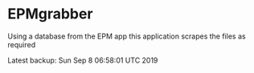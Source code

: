 # EPMgrabber
Using a database from the EPM app this application scrapes the files as required


Latest backup: Sun Sep 8 06:58:01 UTC 2019
